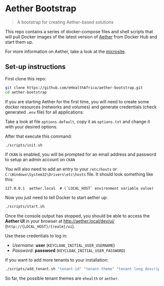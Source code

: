 # Aether Bootstrap

> A bootstrap for creating Aether-based solutions

This repo contains a series of docker-compose files and shell scripts that will pull Docker images of the latest version of [Aether](https://github.com/eHealthAfrica/aether) from Docker Hub and start them up.

For more information on Aether, take a look at the [microsite](https://aether.ehealthafrica.org).

## Set-up instructions

First clone this repo:

```bash
git clone https://github.com/eHealthAfrica/aether-bootstrap.git
cd aether-bootstrap
```

If you are starting Aether for the first time, you will need to create some docker resources (networks and volumes) and generate credentials (check generated `.env` file) for all applications:

Take a look at file `options.default`, copy it as `options.txt` and change it with your desired options.

After that execute this command:

```bash
./scripts/init.sh
```

If `CKAN` is enabled, you will be prompted for an email address and password to setup an admin account on `CKAN`

You will also need to add an entry to your `/etc/hosts` or `C:\Windows\System32\Drivers\etc\hosts` file.
It should look something like this:

```text
127.0.0.1  aether.local  # (`LOCAL_HOST` environment variable value)
```

Now you just need to tell Docker to start aether up:

```bash
./scripts/start.sh
```

Once the console output has stopped, you should be able to access the **Aether UI** in your browser at http://aether.local/dev/ui/ (`http://{LOCAL_HOST}/{realm}/ui`).

Use these credentials to log in:

- *Username*: **user** (`KEYCLOAK_INITIAL_USER_USERNAME`)
- *Password*: **password** (`KEYCLOAK_INITIAL_USER_PASSWORD`)


If you want to add more tenants to your installation:

```bash
./scripts/add_tenant.sh "tenant-id" "tenant-theme" "tenant long description"
```

So far, the possible tenant themes are `ehealth` or `aether`.
